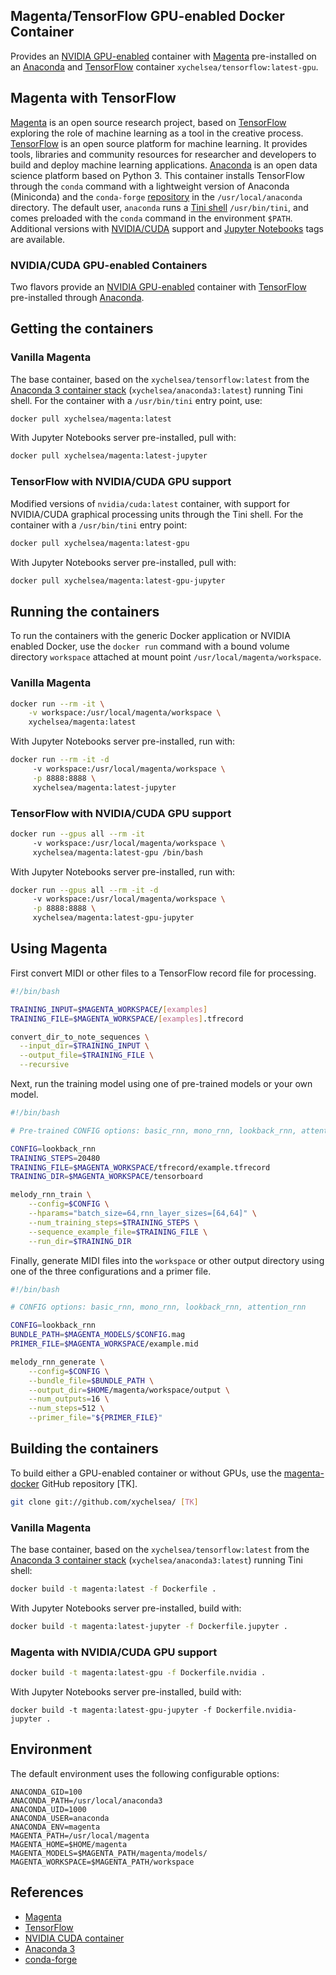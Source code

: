 Magenta/TensorFlow GPU-enabled Docker Container
-----

Provides an [NVIDIA GPU-enabled](https://hub.docker.com/r/nvidia/cuda) container with [Magenta](https://magenta.tensorflow.org) pre-installed on an [Anaconda](https://www.anaconda.com/) and [TensorFlow](https://hub.docker.com/r/tensorflow/tensorflow) container ```xychelsea/tensorflow:latest-gpu```.

Magenta with TensorFlow
-----

[Magenta](https://magenta.tensorflow.org/) is an open source research project, based on [TensorFlow](https://tensorflow.org) exploring the role of machine learning as a tool in the creative process. [TensorFlow](https://tensorflow.org/) is an open source platform for machine learning. It provides tools, libraries and community resources for researcher and developers to build and deploy machine learning applications. [Anaconda](https://anaconda.com/) is an open data science platform based on Python 3. This container installs TensorFlow through the ```conda``` command with a lightweight version of Anaconda (Miniconda) and the ```conda-forge``` [repository](https://conda-forge.org/) in the ```/usr/local/anaconda``` directory. The default user, ```anaconda``` runs a [Tini shell](https://github.com/krallin/tini/) ```/usr/bin/tini```, and comes preloaded with the ```conda``` command in the environment ```$PATH```. Additional versions with [NVIDIA/CUDA](https://hub.docker.com/r/nvidia/cuda/) support and [Jupyter Notebooks](https://jupyter.org/) tags are available.

### NVIDIA/CUDA GPU-enabled Containers

Two flavors provide an [NVIDIA GPU-enabled](https://hub.docker.com/r/nvidia/cuda) container with [TensorFlow](https://tensorflow.org) pre-installed through [Anaconda](https://anaconda.com/).

## Getting the containers

### Vanilla Magenta

The base container, based on the ```xychelsea/tensorflow:latest``` from the [Anaconda 3 container stack](https://hub.docker.com/r/xychelsea/anaconda3) (```xychelsea/anaconda3:latest```) running Tini shell. For the container with a ```/usr/bin/tini``` entry point, use:

```bash
docker pull xychelsea/magenta:latest
```

With Jupyter Notebooks server pre-installed, pull with:

```bash
docker pull xychelsea/magenta:latest-jupyter
```

### TensorFlow with NVIDIA/CUDA GPU support

Modified versions of ```nvidia/cuda:latest``` container, with support for NVIDIA/CUDA graphical processing units through the Tini shell. For the container with a ```/usr/bin/tini``` entry point:

```bash
docker pull xychelsea/magenta:latest-gpu
```

With Jupyter Notebooks server pre-installed, pull with:

```bash
docker pull xychelsea/magenta:latest-gpu-jupyter
```

## Running the containers

To run the containers with the generic Docker application or NVIDIA enabled Docker, use the ```docker run``` command with a bound volume directory ```workspace``` attached at mount point ```/usr/local/magenta/workspace```.

### Vanilla Magenta

```bash
docker run --rm -it \
    -v workspace:/usr/local/magenta/workspace \
    xychelsea/magenta:latest
```

With Jupyter Notebooks server pre-installed, run with:

```bash
docker run --rm -it -d
     -v workspace:/usr/local/magenta/workspace \
     -p 8888:8888 \
     xychelsea/magenta:latest-jupyter
```
### TensorFlow with NVIDIA/CUDA GPU support

```bash
docker run --gpus all --rm -it
     -v workspace:/usr/local/magenta/workspace \
     xychelsea/magenta:latest-gpu /bin/bash
```

With Jupyter Notebooks server pre-installed, run with:

```bash
docker run --gpus all --rm -it -d
     -v workspace:/usr/local/magenta/workspace \
     -p 8888:8888 \
     xychelsea/magenta:latest-gpu-jupyter
```

## Using Magenta

First convert MIDI or other files to a TensorFlow record file for processing.

```bash
#!/bin/bash

TRAINING_INPUT=$MAGENTA_WORKSPACE/[examples]
TRAINING_FILE=$MAGENTA_WORKSPACE/[examples].tfrecord

convert_dir_to_note_sequences \
  --input_dir=$TRAINING_INPUT \
  --output_file=$TRAINING_FILE \
  --recursive
```

Next, run the training model using one of pre-trained models or your own model.

```bash
#!/bin/bash

# Pre-trained CONFIG options: basic_rnn, mono_rnn, lookback_rnn, attention_rnn

CONFIG=lookback_rnn
TRAINING_STEPS=20480
TRAINING_FILE=$MAGENTA_WORKSPACE/tfrecord/example.tfrecord
TRAINING_DIR=$MAGENTA_WORKSPACE/tensorboard

melody_rnn_train \
    --config=$CONFIG \
    --hparams="batch_size=64,rnn_layer_sizes=[64,64]" \
    --num_training_steps=$TRAINING_STEPS \
    --sequence_example_file=$TRAINING_FILE \
    --run_dir=$TRAINING_DIR
```

Finally, generate MIDI files into the ```workspace``` or other output directory using one of the three configurations and a primer file.

```bash
#!/bin/bash

# CONFIG options: basic_rnn, mono_rnn, lookback_rnn, attention_rnn

CONFIG=lookback_rnn
BUNDLE_PATH=$MAGENTA_MODELS/$CONFIG.mag
PRIMER_FILE=$MAGENTA_WORKSPACE/example.mid

melody_rnn_generate \
    --config=$CONFIG \
    --bundle_file=$BUNDLE_PATH \
    --output_dir=$HOME/magenta/workspace/output \
    --num_outputs=16 \
    --num_steps=512 \
    --primer_file="${PRIMER_FILE}"
```

## Building the containers

To build either a GPU-enabled container or without GPUs, use the [magenta-docker](https://github.com/xychelsea/magenta-docker) GitHub repository [TK].

```bash
git clone git://github.com/xychelsea/ [TK]
```

### Vanilla Magenta

The base container, based on the ```xychelsea/tensorflow:latest``` from the [Anaconda 3 container stack](https://hub.docker.com/r/xychelsea/anaconda3) (```xychelsea/anaconda3:latest```) running Tini shell:

```bash
docker build -t magenta:latest -f Dockerfile .
```

With Jupyter Notebooks server pre-installed, build with:

```bash
docker build -t magenta:latest-jupyter -f Dockerfile.jupyter .
```

### Magenta with NVIDIA/CUDA GPU support

```bash
docker build -t magenta:latest-gpu -f Dockerfile.nvidia .
```

With Jupyter Notebooks server pre-installed, build with:

```
docker build -t magenta:latest-gpu-jupyter -f Dockerfile.nvidia-jupyter .
```

## Environment

The default environment uses the following configurable options:

```
ANACONDA_GID=100
ANACONDA_PATH=/usr/local/anaconda3
ANACONDA_UID=1000
ANACONDA_USER=anaconda
ANACONDA_ENV=magenta
MAGENTA_PATH=/usr/local/magenta
MAGENTA_HOME=$HOME/magenta
MAGENTA_MODELS=$MAGENTA_PATH/magenta/models/
MAGENTA_WORKSPACE=$MAGENTA_PATH/workspace
```

## References

- [Magenta](https://magenta.tensorflow.org)
- [TensorFlow](https://tensorflow.org)
- [NVIDIA CUDA container](https://hub.docker.com/r/nvidia/cuda)
- [Anaconda 3](https://www.anaconda.com/blog/tensorflow-in-anaconda)
- [conda-forge](https://conda-forge.org/)
